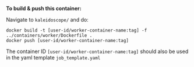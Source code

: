 **To build & push this container:**
 
Navigate to `kaleidoscope/` and do:
```
docker build -t [user-id/worker-container-name:tag] -f ../containers/worker/Dockerfile .
docker push [user-id/worker-container-name:tag]
```

The container ID `[user-id/worker-container-name:tag]` should also be used in the yaml template `job_template.yaml`

